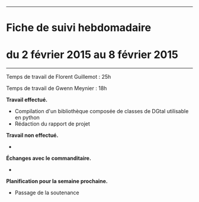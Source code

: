 *****
# Fiche de suivi hebdomadaire
# du 2 février 2015 au 8 février 2015
*****

Temps de travail de Florent Guillemot : 25h

Temps de travail de Gwenn Meynier : 18h

__Travail effectué.__

* Compilation d'un bibliothèque composée de classes de DGtal utilisable en python
* Rédaction du rapport de projet

__Travail non effectué.__

* 

__Échanges avec le commanditaire.__

*

__Planification pour la semaine prochaine.__

* Passage de la soutenance
